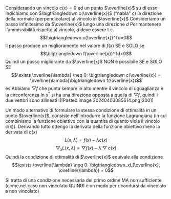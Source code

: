 Considerando un vincolo $c(x) = 0$ ed un punto $\overline{x}$ su di esso
Indichiamo con  $\bigtriangledown c(\overline{x})$ ("nabla" c) la direzione della normale (perpendicolare) al vincolo in $\overline{x}$
Consideriamo un passo infinitesimo da $\overline{x}$ lungo una direzione $d$
Per mantenere l'ammissibilità rispetto al vincolo, $d$ deve essere t.c.
$$\bigtriangledown c(\overline{x})^Td=0$$
Il passo produce un miglioramento nel valore di $f(x)$ SE e SOLO se 
$$\bigtriangledown f(\overline{x})^Td<0$$
Quindi un passo migliorante da $\overline{x}$ NON è possibile SE e SOLO SE
$$\exists \overline{\lambda} \neq 0: \bigtriangledown c(\overline{x}) = \overline{\lambda}\bigtriangledown f(\overline{x})$$
es
Abbiamo $\bigtriangledown f$ che punta sempre in alto mentre il vincolo di uguaglianza è la circonferenza
In $x^*$ si ha una direzione opposta a quella di $\bigtriangledown f$, quindi i due vettori sono allineati
![[Pasted image 20240403085614.png|300]]

Un modo alternativo di formulare la stessa condizione di ottimalità in un punto $\overline{x}$, consiste nell'introdurre la funzione Lagrangiana (in cui combiniamo la funzione obiettivo con la quantita di quanto viola il vincolo $c(x)$). Derivando tutto ottengo la derivata della funzione obiettivo meno la derivata di $c(x)$
$$L(x, \lambda) = f(x)-\lambda c(x)$$
$$\bigtriangledown_xL(x, \lambda) = \bigtriangledown f(x) - \lambda\bigtriangledown c(x)$$
Quindi la condizione di ottimalità di $\overline{x}$ equivale alla condizione
$$\exists \overline{\lambda} \neq 0: \bigtriangledown_xL(\overline{x}, \overline{\lambda}) = 0$$

Si tratta di una condizione necessaria del primo ordine MA non sufficiente (come nel caso non vincolato QUINDI è un modo per ricondursi da vincolato a non vincolato)